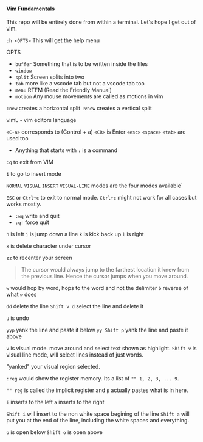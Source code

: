 #### Vim Fundamentals

This repo will be entirely done from within a terminal. Let's hope I get out of vim.

`:h <OPTS>` This will get the help menu

OPTS
 - `buffer` Something that is to be written inside the files
 - `window` 
 - `split` Screen splits into two
 - `tab` more like a vscode tab but not a vscode tab too
 - `menu` RTFM (Read the Friendly Manual)
 - `motion` Any mouse movements are called as motions in vim

`:new` creates a horizontal split
`:vnew` creates a vertical split

vimL - vim editors language

`<C-a>` corresponds to (Control + a) 
`<CR>` is Enter
`<esc>` `<space>` `<tab>` are used too

- Anything that starts with `:` is a command

`:q` to exit from VIM

`i` to go to insert mode

`NORMAL` `VISUAL` `INSERT` `VISUAL-LINE` modes are the four modes available`

`ESC` or `Ctrl+c` to exit to normal mode. `Ctrl+c` might not work for all cases but works mostly.

- `:wq`  write and quit
- `:q!` force quit

`h` is left
`j` is jump down a line
`k` is kick back up
`l` is right

`x` is delete character under cursor

`zz` to recenter your screen

> The cursor would always jump to the farthest location it knew from the previous line. Hence the cursor jumps when you move around.

`w` would hop by word, hops to the word and not the delimiter
`b` reverse of what `w` does

`dd` delete the line
`Shift v d` select the line and delete it

`u` is undo

`yyp` yank the line and paste it below
`yy Shift p` yank the line and paste it above

`v` is visual mode. move around and select text shown as highlight.
`Shift v` is visual line mode, will select lines instead of just words.

"yanked" your visual region selected.

`:reg` would show the register memory.
Its a list of `"" 1, 2, 3, ... 9`.

`"" reg` is called the implicit register and `p` actually pastes what is in here.

`i` inserts to the left
`a` inserts to the right

`Shift i` will insert to the non white space begining of the line
`Shift a` will put you at the end of the line, including the white spaces and everything.

`o` is open below
`Shift o` is open above


